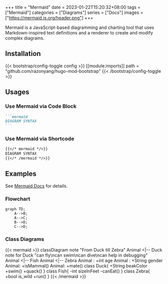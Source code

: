 +++
title = "Mermaid"
date = 2023-01-22T15:20:32+08:00
tags = ["Mermaid"]
categories = ["Diagrams"]
series = ["Docs"]
images = ["https://mermaid.js.org/header.png"]
+++

Mermaid is a JavaScript-based diagramming and charting tool that uses Markdown-inspired text definitions and a renderer to create and modify complex diagrams.

<!--more-->

## Installation

{{< bootstrap/config-toggle config >}}
[[module.imports]]
path = "github.com/razonyang/hugo-mod-bootstrap"
{{< /bootstrap/config-toggle >}}

## Usages

### Use Mermaid via Code Block

````markdown
```mermaid
DIAGRAM SYNTAX
```
````

### Use Mermaid via Shortcode

```markdown
{{</* mermaid */>}}
DIAGRAM SYNTAX
{{</* /mermaid */>}}
```

## Examples

See [Mermaid Docs](https://mermaid.js.org/) for details.

### Flowchart

```mermaid
graph TD;
    A-->B;
    A-->C;
    B-->D;
    C-->D;
```

### Class Diagrams

{{< mermaid >}}
classDiagram
note "From Duck till Zebra"
Animal <|-- Duck
note for Duck "can fly\ncan swim\ncan dive\ncan help in debugging"
Animal <|-- Fish
Animal <|-- Zebra
Animal : +int age
Animal : +String gender
Animal: +isMammal()
Animal: +mate()
class Duck{
+String beakColor
+swim()
+quack()
}
class Fish{
-int sizeInFeet
-canEat()
}
class Zebra{
+bool is_wild
+run()
}
{{< /mermaid >}}
